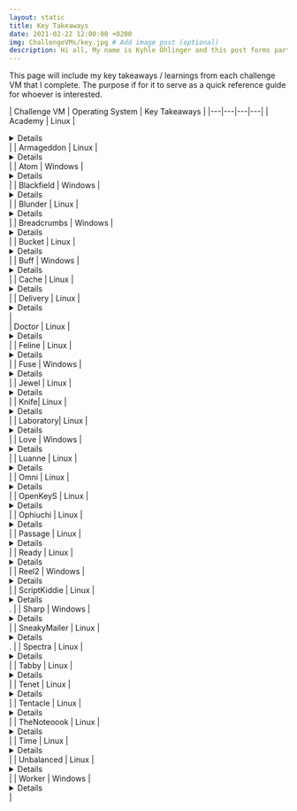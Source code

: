 ```yaml
---
layout: static
title: Key Takeaways
date: 2021-02-22 12:00:00 +0200
img: ChallengeVMs/key.jpg # Add image post (optional)
description: Hi all, My name is Kyhle Öhlinger and this post forms part of my challenge VM writeups. If you enjoy any of the posts, feel free to reach out and let me know :) 
---
```



This page will include my key takeaways / learnings from each challenge VM that I complete. The purpose if for it to serve as a quick reference guide for whoever is interested.

| Challenge VM  | Operating System  | Key Takeaways |
|---|---|---|---|
| Academy | Linux | <details>Larvel RCE and Composer exploit. </details> |
| Armageddon | Linux | <details> Drupal RCE and MySQL enumeration.</details> |
| Atom | Windows | <details>Redis Enumeration and Electron-Builder Exploitation. </details> |
| Blackfield | Windows | <details>ASRep Roasting and exploiting whoami privileges. </details>  |
| Blunder | Linux | <details>Exploitation of a sudo vulnerability.</details>  |
| Breadcrumbs | Windows | <details>JWT and Sticky Notes Exploitation. </details>  |
| Bucket | Linux | <details>AWS S3 Bucket and DynamoDB Exploitation.</details> | 
| Buff | Windows | <details>Using [Chisel](https://github.com/jpillora/chisel) to run a Python exploit through a reverse proxy.</details>  |
| Cache | Linux | <details>Memcache exploitation and docker privilege escalation.</details>  |
| Delivery | Linux | <details>Logic Flaw and Password cracking. </details> |  
| Doctor | Linux | <details>Server-Side Template Injection and Splunk Forwarder exploitation. </details>|
| Feline | Linux | <details>Java Deserialisation, SaltStack and Docker.sock exploitation.</details>|
| Fuse | Windows | <details>smbpasswd reset and exploiting whoami privileges. </details> |
| Jewel | Linux | <details>Redis CacheStore Exploitation and Google Authenticator Tokens for 2FA</details>|
| Knife| Linux | <details> Zerodium PHP exploit and Knife GTFO bin. </details> |
| Laboratory| Linux | <details> Gitlab and Absolute Path Exploitation. </details> |
| Love | Windows | <details>Subdomain Enumeration and AlwaysInstallElevated exploitation.</details>  |
| Luanne | Linux | <details> Lua and bozohttpd Exploitation.</details> | 
| Omni | Linux | <details>Windows IoT exploitation and PowerShell secure string decryption.</details>  |
| OpenKeyS | Linux | <details>OpenBSD authentication bypass and skey OpenBSD exploit.</details>  |
| Ophiuchi | Linux | <details>SnakeYAML Deserialization and Wasm exploitation.</details>  |
| Passage | Linux | <details>USBCreator D-Bus Exploitation.</details>  |
| Ready | Linux | <details>Gitlab RCE and Docker Mount. </details> |
| Reel2 | Windows | <details> PowerShell PS-Session and PowerShell Script Blocks.</details> |
| ScriptKiddie | Linux | <details>MSF Template Injection.</details>. |
| Sharp | Windows | <details> Portable Kanban password decryption  and .NET Remoting Exploitation </details> | 
| SneakyMailer | Linux | <details>Swaks phishing and Pypi package exploitation.</details>. |
| Spectra | Linux | <details>Wordpress and initctl exploitation.</details>  |
| Tabby | Linux | <details>Tomcat manager exploitation via command line and LXD exploitation.</details>  |
| Tenet | Linux | <details>PHP Deserialization and Race Condition exploit.</details>  |
| Tentacle | Linux | <details>DNS Enumeration, Kerberos Authentication and Keytab file exploitation.</details>  |
| TheNoteoook | Linux | <details>JWT Kid exploitation and Docker Exec breakout.</details>  |
| Time | Linux | <details>Jackson Databind exploitation and Tarball.</details>  |
| Unbalanced | Linux | <details>rsync exploitation and Pi-Hole RCE.</details>  |
| Worker | Windows | <details>SVN and Azure Pipeline exploitation.</details>  |